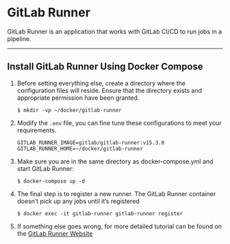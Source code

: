 # GitLab Runner

GitLab Runner is an application that works with GitLab CI/CD to run jobs in a pipeline.

---

## Install GitLab Runner Using Docker Compose

1. Before setting everything else, create a directory where the configuration files will reside. Ensure that the directory exists and appropriate permission have been granted.
   
   ```shell
   $ mkdir -vp ~/docker/gitlab-runner
   ```
   
2. Modify the `.env` file, you can fine tune these configurations to meet your requirements.

   ```properties
   GITLAB_RUNNER_IMAGE=gitlab/gitlab-runner:v15.3.0
   GITLAB_RUNNER_HOME=~/docker/gitlab-runner
   ```

3. Make sure you are in the same directory as docker-compose.yml and start GitLab Runner:

   ```shell
   $ docker-compose up -d
   ```
4. The final step is to register a new runner. The GitLab Runner container doesn’t pick up any jobs until it’s registered
   
   ```shell
   $ docker exec -it gitlab-runner gitlab-runner register   
   ```
   
5. If something else goes wrong, for more detailed tutorial can be found on the [GitLab Runner Website](https://docs.gitlab.com/runner/install/docker.html)